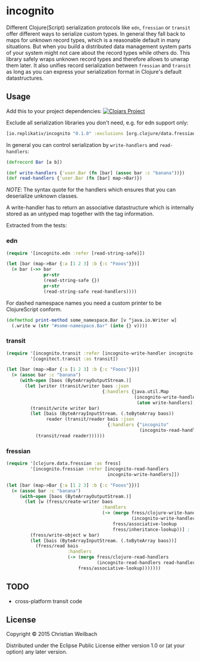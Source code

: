 # incognito

Different Clojure(Script) serialization protocols like `edn`, `fressian` or
`transit` offer different ways to serialize custom types. In general
they fall back to maps for unknown record types, which is a reasonable
default in many situations. But when you build a distributed data
management system parts of your system might not care about the record
types while others do. This library safely wraps unknown record types
and therefore allows to unwrap them later. It also unifies record
serialization between `fressian` and `transit` as long as you can
express your serialization format in Clojure's default datastructures.

## Usage

Add this to your project dependencies:
[![Clojars Project](http://clojars.org/io.replikativ/incognito/latest-version.svg)](http://clojars.org/io.replikativ/incognito)

Exclude all serialization libraries you don't need, e.g. for edn support only:
```clojure
[io.replikativ/incognito "0.1.0" :exclusions [org.clojure/data.fressian com.cognitect/transit-clj]]
```

In general you can control serialization by `write-handlers` and `read-handlers`:

```clojure
(defrecord Bar [a b])

(def write-handlers {'user.Bar (fn [bar] (assoc bar :c "banana"))})
(def read-handlers {'user.Bar (fn [bar] map->Bar)})
```
*NOTE*: The syntax quote for the handlers which ensures that you
can deserialize unknown classes.

A write-handler has to return an associative datastructure which is
internally stored as an untyped map together with the tag information.

Extracted from the tests:

### edn

```clojure
(require '[incognito.edn :refer [read-string-safe]])

(let [bar (map->Bar {:a [1 2 3] :b {:c "Fooos"}})]
  (= bar (->> bar
              pr-str
              (read-string-safe {})
              pr-str
              (read-string-safe read-handlers))))
```

For dashed namespace names you need a custom printer to be
ClojureScript conform.

```clojure
(defmethod print-method some_namespace.Bar [v ^java.io.Writer w]
  (.write w (str "#some-namespace.Bar" (into {} v))))
```


### transit
```clojure
(require '[incognito.transit :refer [incognito-write-handler incognito-read-handler]]
         '[cognitect.transit :as transit])

(let [bar (map->Bar {:a [1 2 3] :b {:c "Fooos"}})]
  (= (assoc bar :c "banana")
     (with-open [baos (ByteArrayOutputStream.)]
       (let [writer (transit/writer baos :json
                                    {:handlers {java.util.Map
                                                (incognito-write-handler
                                                 (atom write-handlers))}})]
         (transit/write writer bar)
         (let [bais (ByteArrayInputStream. (.toByteArray baos))
               reader (transit/reader bais :json
                                      {:handlers {"incognito"
                                                  (incognito-read-handler (atom read-handlers))}})]
           (transit/read reader))))))
```

### fressian

```clojure
(require '[clojure.data.fressian :as fress]
         '[incognito.fressian :refer [incognito-read-handlers
                                      incognito-write-handlers]])

(let [bar (map->Bar {:a [1 2 3] :b {:c "Fooos"}})]
  (= (assoc bar :c "banana")
     (with-open [baos (ByteArrayOutputStream.)]
       (let [w (fress/create-writer baos
                                    :handlers
                                    (-> (merge fress/clojure-write-handlers
                                               (incognito-write-handlers write-handlers))
                                        fress/associative-lookup
                                        fress/inheritance-lookup))] ;
         (fress/write-object w bar)
         (let [bais (ByteArrayInputStream. (.toByteArray baos))]
           (fress/read bais
                       :handlers
                       (-> (merge fress/clojure-read-handlers
                                  (incognito-read-handlers read-handlers))
                           fress/associative-lookup)))))))
```

## TODO
- cross-platform transit code

## License

Copyright © 2015 Christian Weilbach

Distributed under the Eclipse Public License either version 1.0 or (at
your option) any later version.
